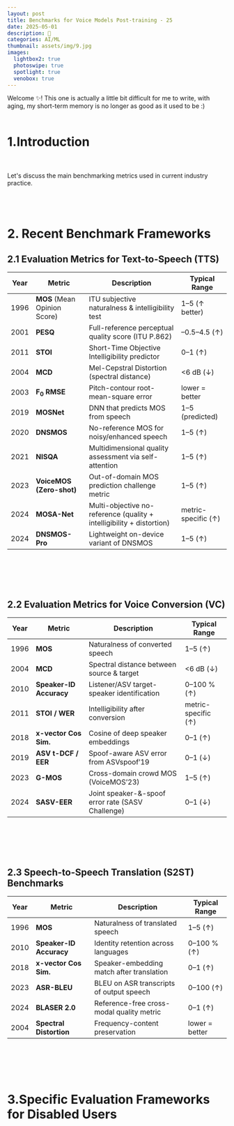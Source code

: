 ```yaml
---
layout: post
title: Benchmarks for Voice Models Post-training - 25
date: 2025-05-01
description: 🥥
categories: AI/ML
thumbnail: assets/img/9.jpg
images:
  lightbox2: true
  photoswipe: true
  spotlight: true
  venobox: true
---
```


Welcome ✨!
This one is actually a little bit difficult for me to write, with aging, my short-term memory is no longer as good as it used to be :)<br><br>


# 1.Introduction<br><br>

Let's discuss the main benchmarking metrics used in current industry practice.<br><br><br><br>



# 2. Recent Benchmark Frameworks

## 2.1 Evaluation Metrics for Text-to-Speech (TTS)

| Year | Metric | Description | Typical Range |
|------|--------|-------------|---------------|
| 1996 | **MOS** (Mean Opinion Score) | ITU subjective naturalness & intelligibility test | 1–5 (↑ better) |
| 2001 | **PESQ** | Full-reference perceptual quality score (ITU P.862) | –0.5–4.5 (↑) |
| 2011 | **STOI** | Short-Time Objective Intelligibility predictor | 0–1 (↑) |
| 2004 | **MCD** | Mel-Cepstral Distortion (spectral distance) | <6 dB (↓) |
| 2003 | **F<sub>0</sub> RMSE** | Pitch-contour root-mean-square error | lower = better |
| 2019 | **MOSNet** | DNN that predicts MOS from speech | 1–5 (predicted) |
| 2020 | **DNSMOS** | No-reference MOS for noisy/enhanced speech | 1–5 (↑) |
| 2021 | **NISQA** | Multidimensional quality assessment via self-attention | 1–5 (↑) |
| 2023 | **VoiceMOS (Zero-shot)** | Out-of-domain MOS prediction challenge metric | 1–5 (↑) |
| 2024 | **MOSA-Net** | Multi-objective no-reference (quality + intelligibility + distortion) | metric-specific (↑) |
| 2024 | **DNSMOS-Pro** | Lightweight on-device variant of DNSMOS | 1–5 (↑) |


<br><br><br><br>

## 2.2 Evaluation Metrics for Voice Conversion (VC)

| Year | Metric | Description | Typical Range |
|------|--------|-------------|---------------|
| 1996 | **MOS** | Naturalness of converted speech | 1–5 (↑) |
| 2004 | **MCD** | Spectral distance between source & target | <6 dB (↓) |
| 2010 | **Speaker-ID Accuracy** | Listener/ASV target-speaker identification | 0–100 % (↑) |
| 2011 | **STOI / WER** | Intelligibility after conversion | metric-specific (↑) |
| 2018 | **x-vector Cos Sim.** | Cosine of deep speaker embeddings | 0–1 (↑) |
| 2019 | **ASV t-DCF / EER** | Spoof-aware ASV error from ASVspoof’19 | 0–1 (↓) |
| 2023 | **G-MOS** | Cross-domain crowd MOS (VoiceMOS’23) | 1–5 (↑) |
| 2024 | **SASV-EER** | Joint speaker-&-spoof error rate (SASV Challenge) | 0–1 (↓) |

<br><br><br><br>

## 2.3 Speech-to-Speech Translation (S2ST) Benchmarks

| Year | Metric | Description | Typical Range |
|------|--------|-------------|---------------|
| 1996 | **MOS** | Naturalness of translated speech | 1–5 (↑) |
| 2010 | **Speaker-ID Accuracy** | Identity retention across languages | 0–100 % (↑) |
| 2018 | **x-vector Cos Sim.** | Speaker-embedding match after translation | 0–1 (↑) |
| 2023 | **ASR-BLEU** | BLEU on ASR transcripts of output speech | 0–100 (↑) |
| 2024 | **BLASER 2.0** | Reference-free cross-modal quality metric | 0–1 (↑) |
| 2004 | **Spectral Distortion** | Frequency-content preservation | lower = better |



<br><br><br><br>


# 3.Specific Evaluation Frameworks for Disabled Users<br><br><br><br>















